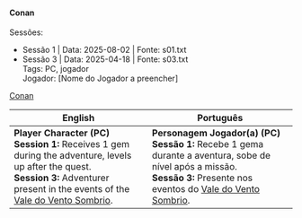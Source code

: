 #### Conan

Sessões:  
- Sessão 1 | Data: 2025-08-02 | Fonte: s01.txt  
- Sessão 3 | Data: 2025-04-18 | Fonte: s03.txt  
Tags: PC, jogador  
Jogador: [Nome do Jogador a preencher]

[Conan](conan.png)

| English | Português |
|---------|-----------|
| **Player Character (PC)**<br>**Session 1:** Receives 1 gem during the adventure, levels up after the quest.<br>**Session 3:** Adventurer present in the events of the [Vale do Vento Sombrio](vale_do_vento_sombrio.md). | **Personagem Jogador(a) (PC)**<br>**Sessão 1:** Recebe 1 gema durante a aventura, sobe de nível após a missão.<br>**Sessão 3:** Presente nos eventos do [Vale do Vento Sombrio](vale_do_vento_sombrio.md). |
